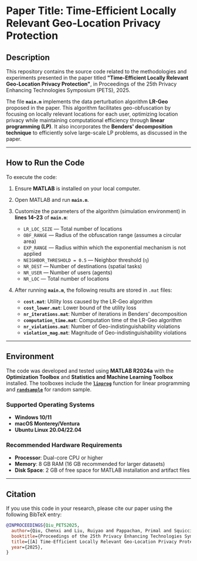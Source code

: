 # **Paper Title: Time-Efficient Locally Relevant Geo-Location Privacy Protection**

## **Description**
This repository contains the source code related to the methodologies and experiments presented in the paper titled **"Time-Efficient Locally Relevant Geo-Location Privacy Protection"**, in Proceedings of the 25th Privacy Enhancing Technologies Symposium (PETS), 2025.

The file **`main.m`** implements the data perturbation algorithm **LR-Geo** proposed in the paper. This algorithm facilitates geo-obfuscation by focusing on locally relevant locations for each user, optimizing location privacy while maintaining computational efficiency through **linear programming (LP)**. It also incorporates the **Benders' decomposition technique** to efficiently solve large-scale LP problems, as discussed in the paper.

---

## **How to Run the Code**
To execute the code:

1. Ensure **MATLAB** is installed on your local computer.
2. Open MATLAB and run **`main.m`**.
3. Customize the parameters of the algorithm (simulation environment) in **lines 14–23** of **`main.m`**:

   - `LR_LOC_SIZE` — Total number of locations
   - `OBF_RANGE` — Radius of the obfuscation range (assumes a circular area)
   - `EXP_RANGE` — Radius within which the exponential mechanism is not applied
   - `NEIGHBOR_THRESHOLD = 0.5` — Neighbor threshold (`η`)
   - `NR_DEST` — Number of destinations (spatial tasks)
   - `NR_USER` — Number of users (agents)
   - `NR_LOC` — Total number of locations

4. After running **`main.m`**, the following results are stored in `.mat` files:
   - **`cost.mat`**: Utility loss caused by the LR-Geo algorithm
   - **`cost_lower.mat`**: Lower bound of the utility loss
   - **`nr_iterations.mat`**: Number of iterations in Benders' decomposition
   - **`computation_time.mat`**: Computation time of the LR-Geo algorithm
   - **`nr_violations.mat`**: Number of Geo-indistinguishability violations
   - **`violation_mag.mat`**: Magnitude of Geo-indistinguishability violations
---

## **Environment**
The code was developed and tested using **MATLAB R2024a** with the **Optimization Toolbox** and **Statistics and Machine Learning Toolbox** installed. The toolboxes include the [**`linprog`**](https://www.mathworks.com/help/optim/ug/linprog.html) function for linear programming and [**`randsample`**](https://www.mathworks.com/help/stats/randsample.html) for random sample.

### **Supported Operating Systems**
- **Windows 10/11**
- **macOS Monterey/Ventura**
- **Ubuntu Linux 20.04/22.04**

### **Recommended Hardware Requirements**
- **Processor**: Dual-core CPU or higher
- **Memory**: 8 GB RAM (16 GB recommended for larger datasets)
- **Disk Space**: 2 GB of free space for MATLAB installation and artifact files

---

## **Citation**
If you use this code in your research, please cite our paper using the following BibTeX entry:

```bibtex
@INPROCEEDINGS{Qiu_PETS2025,
  author={Qiu, Chenxi and Liu, Ruiyao and Pappachan, Primal and Squicciarini, Anna and Xie, Xinpeng},
  booktitle={Proceedings of the 25th Privacy Enhancing Technologies Symposium (PETS)}, 
  title={[A] Time-Efficient Locally Relevant Geo-Location Privacy Protection}, 
  year={2025},
}
